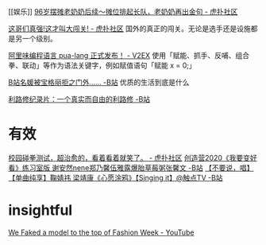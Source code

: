 [[娱乐]]
[96岁摆摊老奶奶后续～摊位排起长队，老奶奶再出金句 - 虎扑社区](https://bbs.hupu.com/42231331.html)

[这哥们真强!这才叫大闯关! - 虎扑社区](https://bbs.hupu.com/42493155.html)
	国外的真正的闯关。无论是选手还是设施都是另一个级别。

[阿里味编程语言 pua-lang 正式发布！ - V2EX](https://v2ex.com/t/771576#reply86)
	 使用「赋能、抓手、反哺、组合拳、联动」等作为语法关键字，例如赋值语句「赋能 x = 0;」

[B站名媛被宝格丽拒之门外…… -B站](https://www.bilibili.com/video/BV1oz4y1d7xb)
	优质的生活到底是什么
	
[利路修纪录片：一个真实而自由的利路修 -B站](https://www.bilibili.com/video/BV18f4y1a7Aw)

# 有效
[校园碰拳测试，超治愈的，看着看着就笑了。 - 虎扑社区](https://bbs.hupu.com/42779718.html)
[创造营2020《我要变好看》练习室版 谢安然nene郑乃馨伍雅露爆胎草莓粥张馨文 -B站](https://www.bilibili.com/video/BV1dt4y1y7ti)
[【不要说，唱】【单曲纯享】鞠婧祎 梁靖康《心愿涂鸦》【Singing it】@触点TV -B站](https://www.bilibili.com/video/BV1ws411P7eS/)
# insightful
[We Faked a model to the top of Fashion Week - YouTube](https://www.youtube.com/watch?v=16AfXwI2WGQ)